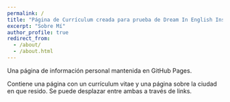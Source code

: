 ```yaml
---
permalink: /
title: "Página de Currículum creada para prueba de Dream In English Institute"
excerpt: "Sobre Mí"
author_profile: true
redirect_from: 
  - /about/
  - /about.html
---
```




Una página de información personal mantenida en GitHub Pages.

Contiene una página con un currículum vitae y una página sobre la ciudad en que resido. Se puede desplazar entre ambas a través de links.
